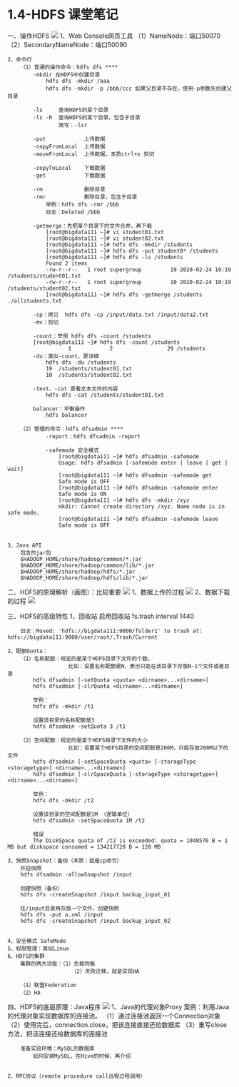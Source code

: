 1.4-HDFS  课堂笔记
====================================
一、操作HDFS
![](imge/md-20240519235835.png)
	1、Web Console网页工具
		（1）NameNode：端口50070
		（2）SecondaryNameNode：端口50090
	
	2、命令行
		（1）普通的操作命令：hdfs dfs ****
			-mkdir 在HDFS中创建目录
				hdfs dfs -mkdir /aaa
				hdfs dfs -mkdir -p /bbb/ccc 如果父目录不存在，使用-p参数先创建父目录
			
			-ls		查询HDFS的某个目录
			-ls -R	查询HDFS的某个目录，包含子目录
					简写：-lsr
			
			-put			上传数据
			-copyFromLocal  上传数据
			-moveFromLocal  上传数据，本质ctrl+x 剪切
			
			-copyToLocal	下载数据
			-get			下载数据
		
			-rm				删除目录
			-rmr			删除目录，包含子目录
				举例：hdfs dfs -rmr /bbb
				日志：Deleted /bbb
			
			-getmerge：先把某个目录下的文件合并，再下载
				[root@bigdata111 ~]# vi student01.txt
				[root@bigdata111 ~]# vi student02.txt
				[root@bigdata111 ~]# hdfs dfs -mkdir /students
				[root@bigdata111 ~]# hdfs dfs -put student0* /students
				[root@bigdata111 ~]# hdfs dfs -ls /students
				Found 2 items
				-rw-r--r--   1 root supergroup         19 2020-02-24 10:19 /students/student01.txt
				-rw-r--r--   1 root supergroup         10 2020-02-24 10:19 /students/student02.txt
				[root@bigdata111 ~]# hdfs dfs -getmerge /students ./allstudents.txt
			
			-cp：拷贝  hdfs dfs -cp /input/data.txt /input/data2.txt
			-mv：剪切
			
			-count：举例 hdfs dfs -count /students
			[root@bigdata111 ~]# hdfs dfs -count /students
					   1            2                 29 /students
			-du：类似-count，更详细
				hdfs dfs -du /students
				19  /students/student01.txt
				10  /students/student02.txt
						
			-text、-cat 查看文本文件的内容
				hdfs dfs -cat /students/student01.txt
						
			balancer：平衡操作
				hdfs balancer
		
		（2）管理的命令：hdfs dfsadmin ****
				-report：hdfs dfsadmin -report
				
				-safemode 安全模式
					[root@bigdata111 ~]# hdfs dfsadmin -safemode
					Usage: hdfs dfsadmin [-safemode enter | leave | get | wait]
					[root@bigdata111 ~]# hdfs dfsadmin -safemode get
					Safe mode is OFF
					[root@bigdata111 ~]# hdfs dfsadmin -safemode enter
					Safe mode is ON
					[root@bigdata111 ~]# hdfs dfs -mkdir /xyz
					mkdir: Cannot create directory /xyz. Name node is in safe mode.
					[root@bigdata111 ~]# hdfs dfsadmin -safemode leave
					Safe mode is OFF

		
	3、Java API
		包含的jar包
		$HADOOP_HOME/share/hadoop/common/*.jar
		$HADOOP_HOME/share/hadoop/common/lib/*.jar
		$HADOOP_HOME/share/hadoop/hdfs/*.jar
		$HADOOP_HOME/share/hadoop/hdfs/lib/*.jar
	
	
二、HDFS的原理解析（画图）：比较重要
![](imge/md-20240519235911.png)
	1、数据上传的过程
![](imge/md-20240519235931.png)
	2、数据下载的过程
![](imge/md-20240519235950.png)
	
三、HDFS的高级特性
	1、回收站
		启用回收站
			<property>
			   <name>fs.trash.interval</name>
			   <value>1440</value>
			</property>
		
		日志：Moved: 'hdfs://bigdata111:9000/folder1' to trash at: hdfs://bigdata111:9000/user/root/.Trash/Current
	
	2、配额Quota：
		（1）名称配额：规定的是某个HDFS目录下文件的个数，
		               比如：设置名称配额是N，表示只能在该目录下存放N-1个文件或者目录
			hdfs dfsadmin [-setQuota <quota> <dirname>...<dirname>]
			hdfs dfsadmin [-clrQuota <dirname>...<dirname>]
			
			举例：
			hdfs dfs -mkdir /t1 
			
			设置该目录的名称配额是3
			hdfs dfsadmin -setQuota 3 /t1 
				
		（2）空间配额：规定的是某个HDFS目录下文件的大小
					   比如：设置某个HDFS目录的空间配额是200M，只能存放200M以下的文件
			hdfs dfsadmin [-setSpaceQuota <quota> [-storageType <storagetype>] <dirname>...<dirname>]
			hdfs dfsadmin [-clrSpaceQuota [-storageType <storagetype>] <dirname>...<dirname>]
		
			举例：
			hdfs dfs -mkdir /t2
			
			设置该目录的空间配额是1M （逻辑单位）
			hdfs dfsadmin -setSpaceQuota 1M /t2
			
			错误
			The DiskSpace quota of /t2 is exceeded: quota = 1048576 B = 1 MB but diskspace consumed = 134217728 B = 128 MB
	
	3、快照Snapshot：备份（本质：就是cp命令）
		开启快照
		hdfs dfsadmin -allowSnapshot /input
		
		创建快照（备份）
		hdfs dfs -createSnapshot /input backup_input_01
		
		往/input目录再存放一个文件，创建快照
		hdfs dfs -put a.xml /input
		hdfs dfs -createSnapshot /input backup_input_02

		
	4、安全模式 SafeMode
	5、权限管理：类似Linux
	6、HDFS的集群
		集群的两大功能：（1）负载均衡
						（2）失败迁移，就是实现HA
	
		（1）联盟Federation
		（2）HA
		
四、HDFS的底层原理：Java程序
![](imge/md-20240520000025.png)
	1、Java的代理对象Proxy
		案例：利用Java的代理对象实现数据库的连接池。
		（1）通过连接池返回一个Connection对象
		（2）使用完后，connection.close，把该连接直接还给数据库
		（3）重写close方法，把该连接还给数据库的连接池
		
		准备实验环境：MySQL的数据库
			如何安装MySQL，在Hive的时候，再介绍
	
	
	2、RPC协议（remote procedure call远程过程调用）



